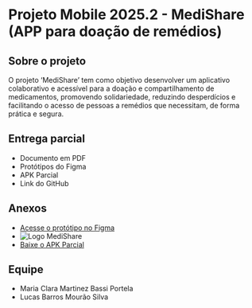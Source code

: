 # Projeto Mobile 2025.2 - MediShare (APP para doação de remédios)

## Sobre o projeto
O projeto ‘MediShare’ tem como objetivo desenvolver um aplicativo colaborativo e acessível para a doação e compartilhamento de medicamentos, promovendo solidariedade, reduzindo desperdícios e facilitando o acesso de pessoas a remédios que necessitam, de forma prática e segura.

## Entrega parcial
- Documento em PDF
- Protótipos do Figma
- APK Parcial
- Link do GitHub

## Anexos
- [Acesse o protótipo no Figma](https://www.figma.com/design/jbhoCtTo8c47DBClJmWfCe/MediShare?node-id=0-1&t=EwPQle0mdrxsSBmi-1)
- ![Logo MediShare](medi-share/src/assets/logo.png)
- [Baixe o APK Parcial](medi-share/app-debug.apk)

## Equipe
- Maria Clara Martinez Bassi Portela
- Lucas Barros Mourão Silva